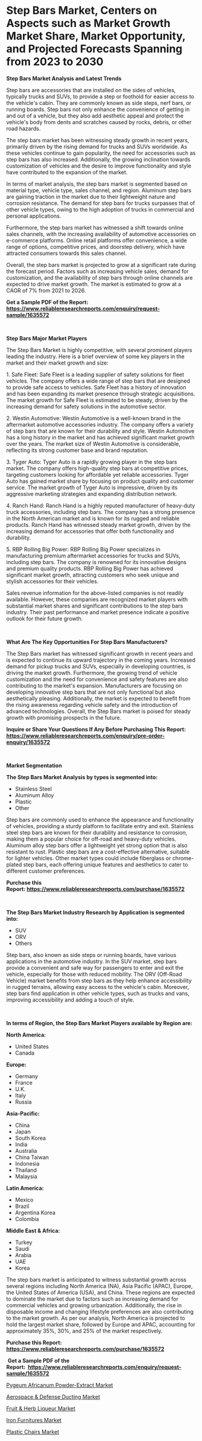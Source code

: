 <p><h1>Step Bars Market, Centers on Aspects such as Market Growth Market Share, Market Opportunity, and Projected Forecasts Spanning from 2023 to 2030</h1></p><p><strong>Step Bars Market Analysis and Latest Trends</strong></p>
<p><p>Step bars are accessories that are installed on the sides of vehicles, typically trucks and SUVs, to provide a step or foothold for easier access to the vehicle's cabin. They are commonly known as side steps, nerf bars, or running boards. Step bars not only enhance the convenience of getting in and out of a vehicle, but they also add aesthetic appeal and protect the vehicle's body from dents and scratches caused by rocks, debris, or other road hazards.</p><p>The step bars market has been witnessing steady growth in recent years, primarily driven by the rising demand for trucks and SUVs worldwide. As these vehicles continue to gain popularity, the need for accessories such as step bars has also increased. Additionally, the growing inclination towards customization of vehicles and the desire to improve functionality and style have contributed to the expansion of the market.</p><p>In terms of market analysis, the step bars market is segmented based on material type, vehicle type, sales channel, and region. Aluminum step bars are gaining traction in the market due to their lightweight nature and corrosion resistance. The demand for step bars for trucks surpasses that of other vehicle types, owing to the high adoption of trucks in commercial and personal applications.</p><p>Furthermore, the step bars market has witnessed a shift towards online sales channels, with the increasing availability of automotive accessories on e-commerce platforms. Online retail platforms offer convenience, a wide range of options, competitive prices, and doorstep delivery, which have attracted consumers towards this sales channel.</p><p>Overall, the step bars market is projected to grow at a significant rate during the forecast period. Factors such as increasing vehicle sales, demand for customization, and the availability of step bars through online channels are expected to drive market growth. The market is estimated to grow at a CAGR of 7% from 2021 to 2026.</p></p>
<p><strong>Get a Sample PDF of the Report:&nbsp; <a href="https://www.reliableresearchreports.com/enquiry/request-sample/1635572">https://www.reliableresearchreports.com/enquiry/request-sample/1635572</a></strong></p>
<p>&nbsp;</p>
<p><strong>Step Bars Major Market Players</strong></p>
<p><p>The Step Bars Market is highly competitive, with several prominent players leading the industry. Here is a brief overview of some key players in the market and their market growth and size:</p><p>1. Safe Fleet: Safe Fleet is a leading supplier of safety solutions for fleet vehicles. The company offers a wide range of step bars that are designed to provide safe access to vehicles. Safe Fleet has a history of innovation and has been expanding its market presence through strategic acquisitions. The market growth for Safe Fleet is estimated to be steady, driven by the increasing demand for safety solutions in the automotive sector.</p><p>2. Westin Automotive: Westin Automotive is a well-known brand in the aftermarket automotive accessories industry. The company offers a variety of step bars that are known for their durability and style. Westin Automotive has a long history in the market and has achieved significant market growth over the years. The market size of Westin Automotive is considerable, reflecting its strong customer base and brand reputation.</p><p>3. Tyger Auto: Tyger Auto is a rapidly growing player in the step bars market. The company offers high-quality step bars at competitive prices, targeting customers looking for affordable yet reliable accessories. Tyger Auto has gained market share by focusing on product quality and customer service. The market growth of Tyger Auto is impressive, driven by its aggressive marketing strategies and expanding distribution network.</p><p>4. Ranch Hand: Ranch Hand is a highly reputed manufacturer of heavy-duty truck accessories, including step bars. The company has a strong presence in the North American market and is known for its rugged and reliable products. Ranch Hand has witnessed steady market growth, driven by the increasing demand for accessories that offer both functionality and durability.</p><p>5. RBP Rolling Big Power: RBP Rolling Big Power specializes in manufacturing premium aftermarket accessories for trucks and SUVs, including step bars. The company is renowned for its innovative designs and premium quality products. RBP Rolling Big Power has achieved significant market growth, attracting customers who seek unique and stylish accessories for their vehicles.</p><p>Sales revenue information for the above-listed companies is not readily available. However, these companies are recognized market players with substantial market shares and significant contributions to the step bars industry. Their past performance and market presence indicate a positive outlook for their future growth.</p></p>
<p>&nbsp;</p>
<p><strong>What Are The Key Opportunities For Step Bars Manufacturers?</strong></p>
<p><p>The Step Bars market has witnessed significant growth in recent years and is expected to continue its upward trajectory in the coming years. Increased demand for pickup trucks and SUVs, especially in developing countries, is driving the market growth. Furthermore, the growing trend of vehicle customization and the need for convenience and safety features are also contributing to the market's expansion. Manufacturers are focusing on developing innovative step bars that are not only functional but also aesthetically pleasing. Additionally, the market is expected to benefit from the rising awareness regarding vehicle safety and the introduction of advanced technologies. Overall, the Step Bars market is poised for steady growth with promising prospects in the future.</p></p>
<p><strong>Inquire or Share Your Questions If Any Before Purchasing This Report: <a href="https://www.reliableresearchreports.com/enquiry/pre-order-enquiry/1635572">https://www.reliableresearchreports.com/enquiry/pre-order-enquiry/1635572</a></strong></p>
<p>&nbsp;</p>
<p><strong>Market Segmentation</strong></p>
<p><strong>The Step Bars Market Analysis by types is segmented into:</strong></p>
<p><ul><li>Stainless Steel</li><li>Aluminum Alloy</li><li>Plastic</li><li>Other</li></ul></p>
<p><p>Step bars are commonly used to enhance the appearance and functionality of vehicles, providing a sturdy platform to facilitate entry and exit. Stainless steel step bars are known for their durability and resistance to corrosion, making them a popular choice for off-road and heavy-duty vehicles. Aluminum alloy step bars offer a lightweight yet strong option that is also resistant to rust. Plastic step bars are a cost-effective alternative, suitable for lighter vehicles. Other market types could include fiberglass or chrome-plated step bars, each offering unique features and aesthetics to cater to different customer preferences.</p></p>
<p><strong>Purchase this Report:&nbsp;<a href="https://www.reliableresearchreports.com/purchase/1635572">https://www.reliableresearchreports.com/purchase/1635572</a></strong></p>
<p>&nbsp;</p>
<p><strong>The Step Bars Market Industry Research by Application is segmented into:</strong></p>
<p><ul><li>SUV</li><li>ORV</li><li>Others</li></ul></p>
<p><p>Step bars, also known as side steps or running boards, have various applications in the automotive industry. In the SUV market, step bars provide a convenient and safe way for passengers to enter and exit the vehicle, especially for those with reduced mobility. The ORV (Off-Road Vehicle) market benefits from step bars as they help enhance accessibility in rugged terrains, allowing easy access to the vehicle's cabin. Moreover, step bars find application in other vehicle types, such as trucks and vans, improving accessibility and adding a touch of style.</p></p>
<p>&nbsp;</p>
<p><strong>In terms of Region, the Step Bars Market Players available by Region are:</strong></p>
<p>
    <p> <strong> North America: </strong>
        <ul>
            <li>United States</li>
            <li>Canada</li>
        </ul>
        </p> 
    <p> <strong> Europe: </strong>
        <ul>
            <li>Germany</li>
            <li>France</li>
            <li>U.K.</li>
            <li>Italy</li>
            <li>Russia</li>
        </ul>
        </p> 
    <p> <strong> Asia-Pacific: </strong>
        <ul>
            <li>China</li>
            <li>Japan</li>
            <li>South Korea</li>
            <li>India</li>
            <li>Australia</li>
            <li>China Taiwan</li>
            <li>Indonesia</li>
            <li>Thailand</li>
            <li>Malaysia</li>
        </ul>
        </p> 
    <p> <strong> Latin America: </strong>
        <ul>
            <li>Mexico</li>
            <li>Brazil</li>
            <li>Argentina Korea</li>
            <li>Colombia</li>
        </ul>
        </p> 
    <p> <strong> Middle East & Africa: </strong>
        <ul>
            <li>Turkey</li>
            <li>Saudi</li>
            <li>Arabia</li>
            <li>UAE</li>
            <li>Korea</li>
        </ul>
    </p>
    </p>
<p><p>The step bars market is anticipated to witness substantial growth across several regions including North America (NA), Asia Pacific (APAC), Europe, the United States of America (USA), and China. These regions are expected to dominate the market due to factors such as increasing demand for commercial vehicles and growing urbanization. Additionally, the rise in disposable income and changing lifestyle preferences are also contributing to the market growth. As per our analysis, North America is projected to hold the largest market share, followed by Europe and APAC, accounting for approximately 35%, 30%, and 25% of the market respectively.</p></p>
<p><strong>Purchase this Report: <a href="https://www.reliableresearchreports.com/purchase/1635572">https://www.reliableresearchreports.com/purchase/1635572</a></strong></p>
<p>&nbsp;<strong>Get a Sample PDF of the Report:&nbsp;&nbsp;<a href="https://www.reliableresearchreports.com/enquiry/request-sample/1635572">https://www.reliableresearchreports.com/enquiry/request-sample/1635572</a></strong></p>
<p><strong></strong></p>
<p><p><a href="https://www.linkedin.com/pulse/pygeum-africanum-powder-extract-market-share-amp-new-trends-wgv6e/">Pygeum Africanum Powder-Extract Market</a></p><p><a href="https://github.com/santosh758595/Market-Research-Report-List-1/blob/main/aerospace-defense-ducting-market.md">Aerospace & Defense Ducting Market</a></p><p><a href="https://www.linkedin.com/pulse/fruit-amp-herb-liqueur-market-share-new-trends-analysis-report-wz8ne/">Fruit & Herb Liqueur Market</a></p><p><a href="https://medium.com/@markuspagac2023/iron-furnitures-market-analysis-its-cagr-market-segmentation-and-global-industry-overview-679dafe9ce7a">Iron Furnitures Market</a></p><p><a href="https://medium.com/@joannebell6556/plastic-chairs-market-analysis-its-cagr-market-segmentation-and-global-industry-overview-12a8b5d1ecd9">Plastic Chairs Market</a></p></p>
